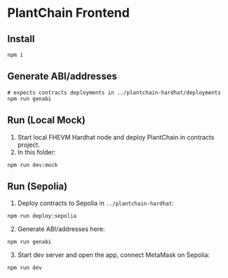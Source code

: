 # PlantChain Frontend

## Install

```
npm i
```

## Generate ABI/addresses

```
# expects contracts deployments in ../plantchain-hardhat/deployments
npm run genabi
```

## Run (Local Mock)

1. Start local FHEVM Hardhat node and deploy PlantChain in contracts project.
2. In this folder:
```
npm run dev:mock
```

## Run (Sepolia)

1. Deploy contracts to Sepolia in `../plantchain-hardhat`:
```
npm run deploy:sepolia
```
2. Generate ABI/addresses here:
```
npm run genabi
```
3. Start dev server and open the app, connect MetaMask on Sepolia:
```
npm run dev
```


